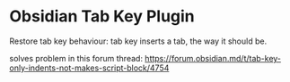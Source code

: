 # Obsidian Tab Key Plugin
Restore tab key behaviour: tab key inserts a tab, the way it should be.

solves problem in this forum thread: https://forum.obsidian.md/t/tab-key-only-indents-not-makes-script-block/4754